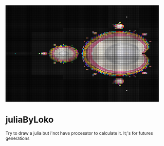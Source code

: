 ![Header](https://raw.githubusercontent.com/felipedelosh/juliaByLoko/main/Evidence/1100.jpg "HeaderJuliaByLoko")

# juliaByLoko
Try to draw a julia but i'not have procesator to calculate it. It;'s for futures generations


